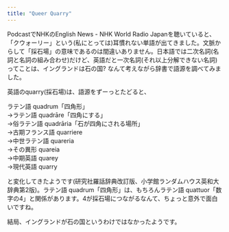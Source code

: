 ```yaml
---
title: "Queer Quarry"
---
```


PodcastでNHKのEnglish News - NHK World Radio Japanを聴いていると、「クウォーリー」という(私にとっては)耳慣れない単語が出てきました。文脈からして「採石場」の意味であるのは間違いありません。日本語では二次名詞(名詞と名詞の組み合わせ)だけど、英語だと一次名詞(それ以上分解できない名詞)ってことは、イングランドは石の国? なんて考えながら辞書で語源を調べてみました。

英語のquarry(採石場)は、語源をずーっとたどると、

ラテン語 quadrum「四角形」  
→ラテン語 quadrāre「四角にする」  
→俗ラテン語 quadrāria「石が四角にされる場所」  
→古期フランス語 quarriere  
→中世ラテン語 quareria  
→その異形 quareia  
→中期英語 quarey  
→現代英語 quarry

と変化してきたようです(研究社羅話辞典改訂版、小学館ランダムハウス英和大辞典第2版)。ラテン語 quadrum「四角形」は、もちろんラテン語 quattuor「数字の4」と関係があります。4が採石場につながるなんて、ちょっと意外で面白いですね。

結局、イングランドが石の国というわけではなかったようです。
